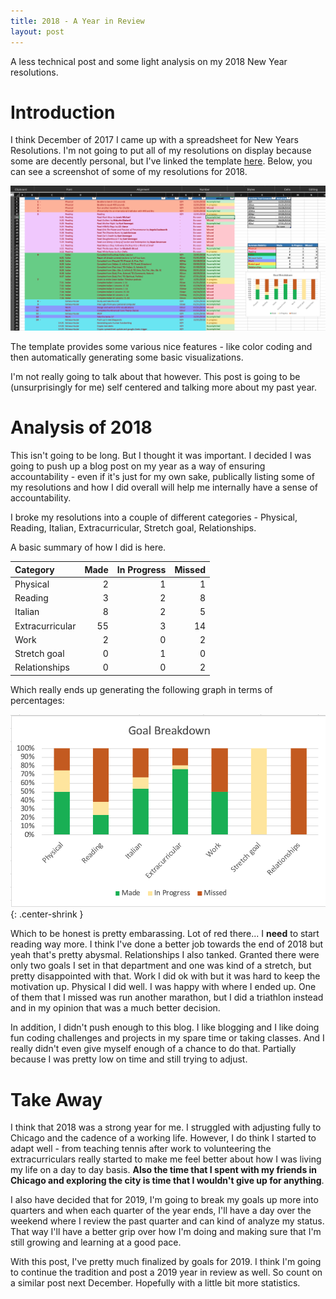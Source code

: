 ```yaml
---
title: 2018 - A Year in Review 
layout: post
---
```


A less technical post and some light analysis on my 2018 New Year resolutions.

Introduction
============

I think December of 2017 I came up with a spreadsheet for New Years Resolutions. I'm not going to put all of my resolutions on display because some are decently personal, but I've linked the template [here][template]. Below, you can see a screenshot of some of my resolutions for 2018.

![nyrez](/images/ny-resolutions/example-resolutions.png)

The template provides some various nice features - like color coding and then automatically generating some basic visualizations.

I'm not really going to talk about that however. This post is going to be (unsurprisingly for me) self centered and talking more about my past year.

Analysis of 2018
================

This isn't going to be long. But I thought it was important. I decided I was going to push up a blog post on my year as a way of ensuring accountability - even if it's just for my own sake, publically listing some of my resolutions and how I did overall will help me internally have a sense of accountability.

I broke my resolutions into a couple of different categories - Physical, Reading, Italian, Extracurricular, Stretch goal, Relationships.

A basic summary of how I did is here.

| Category | Made | In Progress | Missed |
| :--------| ----:| -----------:| ------:|
| Physical | 2 | 1 | 1 |
| Reading  | 3 | 2 | 8 |
| Italian  | 8 | 2 | 5 |
| Extracurricular | 55 | 3 | 14 |
| Work | 2 | 0 | 2 |
| Stretch goal | 0 | 1 | 0 |
| Relationships | 0 | 0 | 2 |

Which really ends up generating the following graph in terms of percentages:

![nyrez2](/images/ny-resolutions/summary-stats.png){: .center-shrink }

Which to be honest is pretty embarassing. Lot of red there... I **need** to start reading way more. I think I've done a better job towards the end of 2018 but yeah that's pretty abysmal. Relationships I also tanked. Granted there were only two goals I set in that department and one was kind of a stretch, but pretty disappointed with that. Work I did ok with but it was hard to keep the motivation up. Physical I did well. I was happy with where I ended up. One of them that I missed was run another marathon, but I did a triathlon instead and in my opinion that was a much better decision.

In addition, I didn't push enough to this blog. I like blogging and I like doing fun coding challenges and projects in my spare time or taking classes. And I really didn't even give myself enough of a chance to do that. Partially because I was pretty low on time and still trying to adjust.

Take Away
=========
I think that 2018 was a strong year for me. I struggled with adjusting fully to Chicago and the cadence of a working life. However, I do think I started to adapt well - from teaching tennis after work to volunteering the extracurriculars really started to make me feel better about how I was living my life on a day to day basis. **Also the time that I spent with my friends in Chicago and exploring the city is time that I wouldn't give up for anything**.

I also have decided that for 2019, I'm going to break my goals up more into quarters and when each quarter of the year ends, I'll have a day over the weekend where I review the past quarter and can kind of analyze my status. That way I'll have a better grip over how I'm doing and making sure that I'm still growing and learning at a good pace.

With this post, I've pretty much finalized by goals for 2019. I think I'm going to continue the tradition and post a 2019 year in review as well. So count on a similar post next December. Hopefully with a little bit more statistics.

[comment]: <> (Bibliography)
[template]: https://github.com/johnlarkin1/new-years-resolution-template
